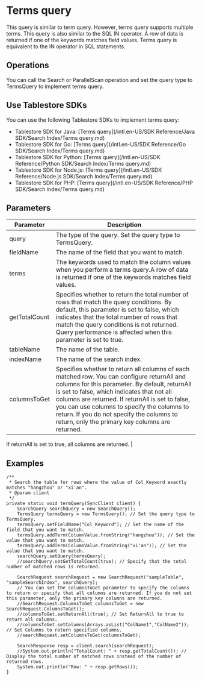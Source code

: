 # Terms query

This query is similar to term query. However, terms query supports multiple terms. This query is also similar to the SQL IN operator. A row of data is returned if one of the keywords matches field values. Terms query is equivalent to the IN operator in SQL statements.

## Operations

You can call the Search or ParallelScan operation and set the query type to TermsQuery to implement terms query.

## Use Tablestore SDKs

You can use the following Tablestore SDKs to implement terms query:

-   Tablestore SDK for Java: [Terms query](/intl.en-US/SDK Reference/Java SDK/Search Index/Terms query.md)
-   Tablestore SDK for Go: [Terms query](/intl.en-US/SDK Reference/Go SDK/Search Index/Terms query.md)
-   Tablestore SDK for Python: [Terms query](/intl.en-US/SDK Reference/Python SDK/Search Index/Terms query.md)
-   Tablestore SDK for Node.js: [Terms query](/intl.en-US/SDK Reference/Node.js SDK/Search Index/Terms query.md)
-   Tablestore SDK for PHP: [Terms query](/intl.en-US/SDK Reference/PHP SDK/Search index/Terms query.md)

## Parameters

|Parameter|Description|
|---------|-----------|
|query|The type of the query. Set the query type to TermsQuery.|
|fieldName|The name of the field that you want to match.|
|terms|The keywords used to match the column values when you perform a terms query.A row of data is returned if one of the keywords matches field values. |
|getTotalCount|Specifies whether to return the total number of rows that match the query conditions. By default, this parameter is set to false, which indicates that the total number of rows that match the query conditions is not returned. Query performance is affected when this parameter is set to true. |
|tableName|The name of the table.|
|indexName|The name of the search index.|
|columnsToGet|Specifies whether to return all columns of each matched row. You can configure returnAll and columns for this parameter. By default, returnAll is set to false, which indicates that not all columns are returned. If returnAll is set to false, you can use columns to specify the columns to return. If you do not specify the columns to return, only the primary key columns are returned.

If returnAll is set to true, all columns are returned. |

## Examples

```
/**
 * Search the table for rows where the value of Col_Keyword exactly matches "hangzhou" or "xi'an".
 * @param client
 */
private static void termQuery(SyncClient client) {
    SearchQuery searchQuery = new SearchQuery();
    TermsQuery termsQuery = new TermsQuery(); // Set the query type to TermsQuery.
    termsQuery.setFieldName("Col_Keyword"); // Set the name of the field that you want to match.
    termsQuery.addTerm(ColumnValue.fromString("hangzhou")); // Set the value that you want to match.
    termsQuery.addTerm(ColumnValue.fromString("xi'an")); // Set the value that you want to match.
    searchQuery.setQuery(termsQuery);
    //searchQuery.setGetTotalCount(true); // Specify that the total number of matched rows is returned.

    SearchRequest searchRequest = new SearchRequest("sampleTable", "sampleSearchIndex", searchQuery);
    // You can set the columnsToGet parameter to specify the columns to return or specify that all columns are returned. If you do not set this parameter, only the primary key columns are returned.
    //SearchRequest.ColumnsToGet columnsToGet = new SearchRequest.ColumnsToGet();
    //columnsToGet.setReturnAll(true); // Set ReturnAll to true to return all columns.
    //columnsToGet.setColumns(Arrays.asList("ColName1","ColName2")); // Set Columns to return specified columns.
    //searchRequest.setColumnsToGet(columnsToGet);

    SearchResponse resp = client.search(searchRequest);
    //System.out.println("TotalCount: " + resp.getTotalCount()); // Display the total number of matched rows instead of the number of returned rows.
    System.out.println("Row: " + resp.getRows());
}
```


